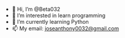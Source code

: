 - 👋 Hi, I’m @Beta032
- 👀 I’m interested in learn programming
- 🌱 I’m currently learning Python
- 📫 My email: joseanthony0032@gmail.com

<!---
Beta032/Beta032 is a ✨ special ✨ repository because its `README.md` (this file) appears on your GitHub profile.
You can click the Preview link to take a look at your changes.
--->
